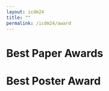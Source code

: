 ```yaml
---
layout: icdm24
title: ""
permalink: /icdm24/award
---
```


# Best Paper Awards
<!-- 
[Augmenting large language models with chemistry tools](https://openreview.net/forum?id=wdGIL6lx3l)<br>
*Andres M Bran, Sam Cox, Oliver Schilter, Carlo Baldassari, Andrew White, Philippe Schwaller*

[Multiple Physics Pretraining for Physical Surrogate Models](https://openreview.net/forum?id=M12lmQKuxa)<br>
*Michael McCabe, Bruno Régaldo-Saint Blancard, Liam Holden Parker, Ruben Ohana, Miles Cranmer, Alberto Bietti, Michael Eickenberg, Siavash Golkar, Geraud Krawezik, Francois Lanusse, Mariel Pettee, Tiberiu Tesileanu, Kyunghyun Cho, Shirley Ho* -->


# Best Poster Award 

<!-- [XLuminA: An Auto-differentiating Discovery Framework for Super-Resolution Microscopy](https://openreview.net/forum?id=J8HGMimNYe)<br>
*Carla Rodríguez, Sören Arlt, Leonhard Möckl, Mario Krenn*

[Koopman-Assisted Reinforcement Learning](https://openreview.net/forum?id=IaUDEYN48p)<br>
*Preston Rozwood, Edward Mehrez, Ludger Paehler, Wen Sun, Steven Brunton* -->
